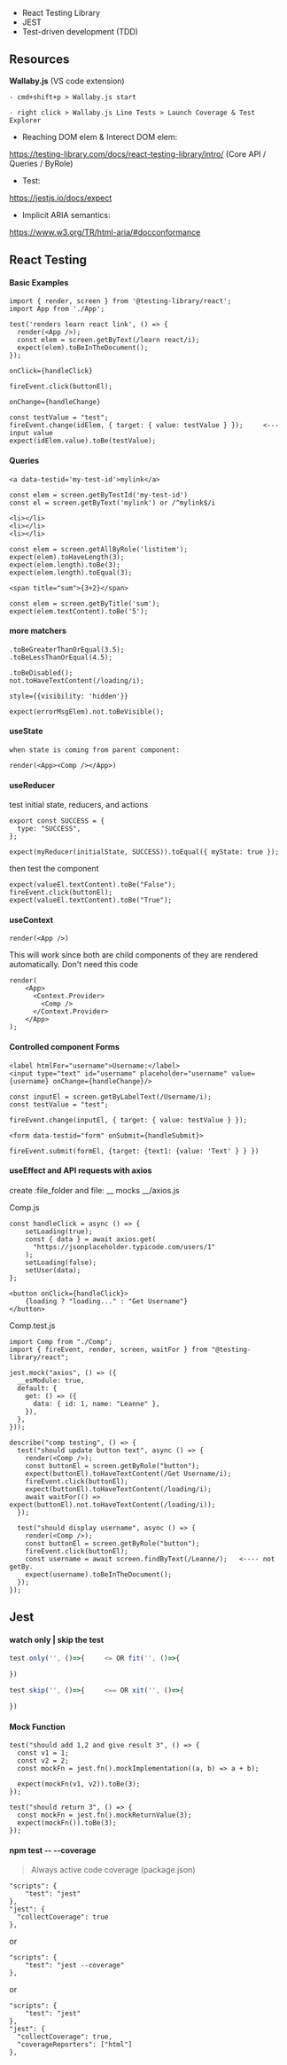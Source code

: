 - React Testing Library
- JEST
- Test-driven development (TDD)

## Resources
**Wallaby.js** (VS code extension)

    - cmd+shift+p > Wallaby.js start
    
    - right click > Wallaby.js Line Tests > Launch Coverage & Test Explorer

- Reaching DOM elem & Interect DOM elem:

https://testing-library.com/docs/react-testing-library/intro/
(Core API / Queries / ByRole)

- Test:

https://jestjs.io/docs/expect

- Implicit ARIA semantics:

https://www.w3.org/TR/html-aria/#docconformance


## React Testing
#### Basic Examples

```
import { render, screen } from '@testing-library/react';
import App from './App';

test('renders learn react link', () => {
  render(<App />);
  const elem = screen.getByText(/learn react/i);
  expect(elem).toBeInTheDocument();
});
```
```
onClick={handleClick}

fireEvent.click(buttonEl);
```
```
onChange={handleChange}

const testValue = "test";
fireEvent.change(idElem, { target: { value: testValue } });     <---input value
expect(idElem.value).toBe(testValue);
```

#### Queries
```
<a data-testid='my-test-id'>mylink</a>

const elem = screen.getByTestId('my-test-id')
const el = screen.getByText('mylink') or /^mylink$/i
```
```
<li></li>
<li></li>
<li></li>

const elem = screen.getAllByRole('listitem');
expect(elem).toHaveLength(3);
expect(elem.length).toBe(3);
expect(elem.length).toEqual(3);
```

```
<span title="sum">{3+2}</span>

const elem = screen.getByTitle('sum');
expect(elem.textContent).toBe('5');
```

#### more matchers
```
.toBeGreaterThanOrEqual(3.5);
.toBeLessThanOrEqual(4.5);
```
```
.toBeDisabled();
not.toHaveTextContent(/loading/i);
```
```
style={{visibility: 'hidden'}}

expect(errorMsgElem).not.toBeVisible();
```

#### useState
```
when state is coming from parent component:

render(<App><Comp /></App>)
```

#### useReducer
test initial state, reducers, and actions
```
export const SUCCESS = {
  type: "SUCCESS",
};

expect(myReducer(initialState, SUCCESS)).toEqual({ myState: true });
```
then test the component
```
expect(valueEl.textContent).toBe("False");
fireEvent.click(buttonEl);
expect(valueEl.textContent).toBe("True");
```

#### useContext
```
render(<App />)
```
This will work since both are child components of <App /> they are rendered automatically.
Don't need this code
```
render(
    <App>
      <Context.Provider>
        <Comp />
      </Context.Provider>
    </App>
);
```

#### Controlled component Forms
```
<label htmlFor="username">Username:</label>
<input type="text" id="username" placeholder="username" value={username} onChange={handleChange}/>

const inputEl = screen.getByLabelText(/Username/i);
const testValue = "test";

fireEvent.change(inputEl, { target: { value: testValue } });
```
```
<form data-testid="form" onSubmit={handleSubmit}>

fireEvent.submit(formEl, {target: {text1: {value: 'Text' } } })
```

#### useEffect and API requests with axios

create :file_folder and file: __ mocks __/axios.js

Comp.js
```
const handleClick = async () => {
    setLoading(true);
    const { data } = await axios.get(
      "https://jsonplaceholder.typicode.com/users/1"
    );
    setLoading(false);
    setUser(data);
};
  
<button onClick={handleClick}>
    {loading ? "loading..." : "Get Username"}
</button>
```


Comp.test.js
```
import Comp from "./Comp";
import { fireEvent, render, screen, waitFor } from "@testing-library/react";

jest.mock("axios", () => ({
  __esModule: true,
  default: {
    get: () => ({
      data: { id: 1, name: "Leanne" },
    }),
  },
}));

describe("comp testing", () => {
  test("should update button text", async () => {
    render(<Comp />);
    const buttonEl = screen.getByRole("button");
    expect(buttonEl).toHaveTextContent(/Get Username/i);
    fireEvent.click(buttonEl);
    expect(buttonEl).toHaveTextContent(/loading/i);
    await waitFor(() => expect(buttonEl).not.toHaveTextContent(/loading/i));
  });

  test("should display username", async () => {
    render(<Comp />);
    const buttonEl = screen.getByRole("button");
    fireEvent.click(buttonEl);
    const username = await screen.findByText(/Leanne/);   <---- not getBy.
    expect(username).toBeInTheDocument();
  });
});

```

## Jest
#### watch only | skip the test
```js
test.only('', ()=>{     <= OR fit('', ()=>{

})

test.skip('', ()=>{     <== OR xit('', ()=>{

})
```

#### Mock Function
```
test("should add 1,2 and give result 3", () => {
  const v1 = 1;
  const v2 = 2;
  const mockFn = jest.fn().mockImplementation((a, b) => a + b);

  expect(mockFn(v1, v2)).toBe(3);
});
```
```
test("should return 3", () => {
  const mockFn = jest.fn().mockReturnValue(3);
  expect(mockFn()).toBe(3);
});
```


#### npm test -- --coverage

> Always active code coverage (package.json)
```
"scripts": {
    "test": "jest"
},
"jest": {
  "collectCoverage": true
},
```
or
```
"scripts": {
    "test": "jest --coverage"
},
```
or
```
"scripts": {
    "test": "jest"
},
"jest": {
  "collectCoverage": true,
  "coverageReporters": ["html"]
},
```

